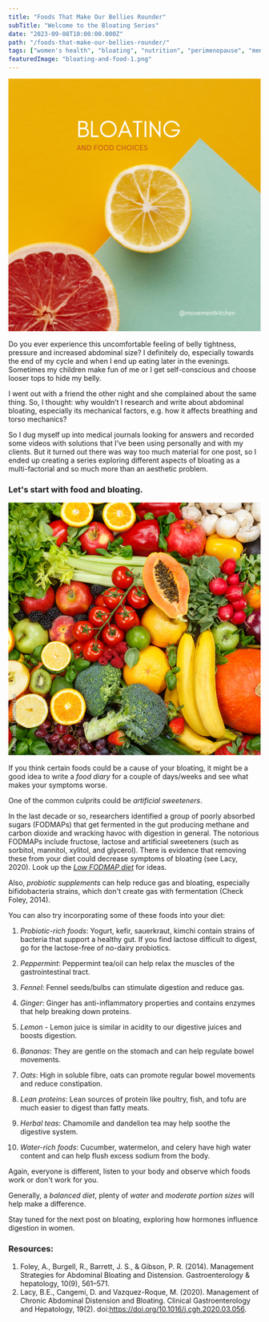 ```yaml
---
title: "Foods That Make Our Bellies Rounder"
subTitle: "Welcome to the Bloating Series"
date: "2023-09-08T10:00:00.000Z"
path: "/foods-that-make-our-bellies-rounder/"
tags: ["women's health", "bloating", "nutrition", "perimenopause", "menopause"]
featuredImage: "bloating-and-food-1.png"
---
```


![Bloating and Food Choices](bloating-and-food-1.png)

Do you ever experience this uncomfortable feeling of belly tightness, pressure and increased abdominal size? I definitely do, especially towards the end of my cycle and when I end up eating later in the evenings. Sometimes my children make fun of me or I get self-conscious and choose looser tops to hide my belly. 

I went out with a friend the other night and she complained about the same thing. So, I thought: why wouldn’t I research and write about abdominal bloating, especially its mechanical factors, e.g. how it affects breathing and torso mechanics? 

So I dug myself up into medical journals looking for answers and recorded some videos with solutions that I’ve been using personally and with my clients. But it turned out there was way too much material for one post, so I ended up creating a series exploring different aspects of bloating as a multi-factorial and so much more than an aesthetic problem.

### Let's start with food and bloating. 

![Fruits](fruit.jpg)

If you think certain foods could be a cause of your bloating, it might be a good idea to write a *food diary* for a couple of days/weeks and see what makes your symptoms worse. 

One of the common culprits could be *artificial sweeteners*. 

In the last decade or so, researchers identified a group of poorly absorbed sugars (FODMAPs) that get fermented in the gut producing methane and carbon dioxide and wracking havoc with digestion in general. The notorious FODMAPs include fructose, lactose and artificial sweeteners (such as sorbitol, mannitol, xylitol, and glycerol). There is evidence that removing these from your diet could decrease symptoms of bloating (see Lacy, 2020). Look up the [*Low FODMAP diet*](https://www.medicalnewstoday.com/articles/319722) for ideas. 

Also, *probiotic supplements* can help reduce gas and bloating, especially bifidobacteria strains, which don't create gas with fermentation (Check Foley, 2014).

You can also try incorporating some of these foods into your diet:

1. *Probiotic-rich foods*: Yogurt, kefir, sauerkraut, kimchi contain strains of bacteria that support a healthy gut. If you find lactose difficult to digest, go for the lactose-free of no-dairy probiotics.

2. *Peppermint*: Peppermint tea/oil can help relax the muscles of the gastrointestinal tract.

3. *Fennel*: Fennel seeds/bulbs can stimulate digestion and reduce gas.

4. *Ginger*: Ginger has anti-inflammatory properties and contains enzymes that help breaking down proteins.

5. *Lemon* - Lemon juice is similar in acidity to our digestive juices and boosts digestion.

6. *Bananas*: They are gentle on the stomach and can help regulate bowel movements.

7. *Oats*: High in soluble fibre, oats can promote regular bowel movements and reduce constipation.

8. *Lean proteins*: Lean sources of protein like poultry, fish, and tofu are much easier to digest than fatty meats.

9.  *Herbal teas*: Chamomile and dandelion tea may help soothe the digestive system.

10. *Water-rich foods*: Cucumber, watermelon, and celery have high water content and can help flush excess sodium from the body.

Again, everyone is different, listen to your body and observe which foods work or don't work for you.

Generally, a *balanced diet*, plenty of *water* and *moderate portion sizes* will help make a difference.

Stay tuned for the next post on bloating, exploring how hormones influence digestion in women.

### Resources:

1. Foley, A., Burgell, R., Barrett, J. S., & Gibson, P. R. (2014). Management Strategies for Abdominal Bloating and Distension. Gastroenterology & hepatology, 10(9), 561–571.
2. Lacy, B.E., Cangemi, D. and Vazquez-Roque, M. (2020). Management of Chronic Abdominal Distension and Bloating. Clinical Gastroenterology and Hepatology, 19(2). doi:https://doi.org/10.1016/j.cgh.2020.03.056.
